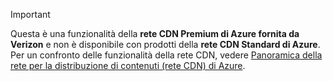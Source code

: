 > [!IMPORTANT]
> Questa è una funzionalità della **rete CDN Premium di Azure fornita da Verizon** e non è disponibile con prodotti della **rete CDN Standard di Azure**.  Per un confronto delle funzionalità della rete CDN, vedere [Panoramica della rete per la distribuzione di contenuti (rete CDN) di Azure](../articles/cdn/cdn-overview.md#azure-cdn-features). 
> 
> 



<!--HONumber=Nov16_HO3-->


